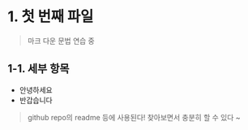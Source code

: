# 1. 첫 번째 파일
> 마크 다운 문법 연습 중

## 1-1. 세부 항목
* 안녕하세요
* 반갑습니다

> github repo의 readme 등에 사용된다!
> 찾아보면서 충분히 할 수 있다 ~